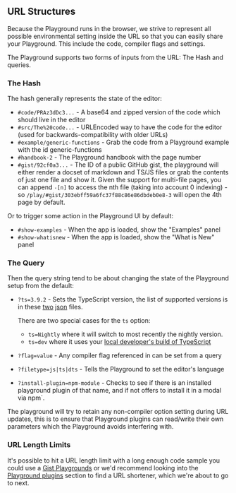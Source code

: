 ## URL Structures

Because the Playground runs in the browser, we strive to represent all possible environmental setting inside the URL so that you can easily share your Playground. This include the code, compiler flags and settings.

The Playground supports two forms of inputs from the URL: The Hash and queries.

### The Hash

The hash generally represents the state of the editor:

- `#code/PRAz3dDc3...` - A base64 and zipped version of the code which should live in the editor
- `#src/The%20code...` - URLEncoded way to have the code for the editor (used for backwards-compatibility with older URLs)
- `#example/generic-functions` - Grab the code from a Playground example with the id generic-functions
- `#handbook-2` - The Playground handbook with the page number
- `#gist/92cf0a3...` - The ID of a public GitHub gist, the playground will either render a docset of markdown and TS/JS files or grab the contents of just one file and show it. Given the support for multi-file pages, you can append `-[n]` to access the nth file (taking into account 0 indexing) - so `/play/#gist/303ebff59a6fc37f88c86e86dbdeb0e8-3` will open the 4th page by default.

Or to trigger some action in the Playground UI by default:

- `#show-examples` - When the app is loaded, show the "Examples" panel
- `#show-whatisnew` - When the app is loaded, show the "What is New" panel

### The Query

Then the query string tend to be about changing the state of the Playground setup from the default:

- `?ts=3.9.2` - Sets the TypeScript version, the list of supported versions is in these [two](https://typescript.azureedge.net/indexes/pre-releases.json) [json](https://typescript.azureedge.net/indexes/releases.json) files.

  There are two special cases for the `ts` option:

  - `ts=Nightly` where it will switch to most recently the nightly version.
  - `ts=dev` where it uses your [local developer's build of TypeScript](https://github.com/microsoft/TypeScript/blob/main/scripts/createPlaygroundBuild.js)

- `?flag=value` - Any compiler flag referenced in can be set from a query
- `?filetype=js|ts|dts` - Tells the Playground to set the editor's language
- `?install-plugin=npm-module` - Checks to see if there is an installed playground plugin of that name, and if not offers to install it in a modal via npm`.

The playground will try to retain any non-compiler option setting during URL updates, this is to ensure that Playground plugins can read/write their own parameters which the Playground avoids interfering with.

### URL Length Limits

It's possible to hit a URL length limit with a long enough code sample you could use a [Gist Playgrounds](/play#handbook-15) or we'd recommend looking into the [Playground plugins](/play#handbook-11) section to find a URL shortener, which we're about to go to next.

